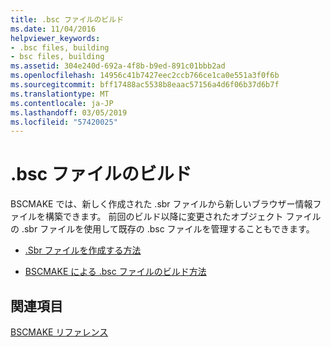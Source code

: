 ```yaml
---
title: .bsc ファイルのビルド
ms.date: 11/04/2016
helpviewer_keywords:
- .bsc files, building
- bsc files, building
ms.assetid: 304e240d-692a-4f8b-b9ed-891c01bbb2ad
ms.openlocfilehash: 14956c41b7427eec2ccb766ce1ca0e551a3f0f6b
ms.sourcegitcommit: bff17488ac5538b8eaac57156a4d6f06b37d6b7f
ms.translationtype: MT
ms.contentlocale: ja-JP
ms.lasthandoff: 03/05/2019
ms.locfileid: "57420025"
---
```

# <a name="building-a-bsc-file"></a>.bsc ファイルのビルド

BSCMAKE では、新しく作成された .sbr ファイルから新しいブラウザー情報ファイルを構築できます。 前回のビルド以降に変更されたオブジェクト ファイルの .sbr ファイルを使用して既存の .bsc ファイルを管理することもできます。

- [.Sbr ファイルを作成する方法](../../build/reference/creating-an-dot-sbr-file.md)

- [BSCMAKE による .bsc ファイルのビルド方法](../../build/reference/how-bscmake-builds-a-dot-bsc-file.md)

## <a name="see-also"></a>関連項目

[BSCMAKE リファレンス](../../build/reference/bscmake-reference.md)
